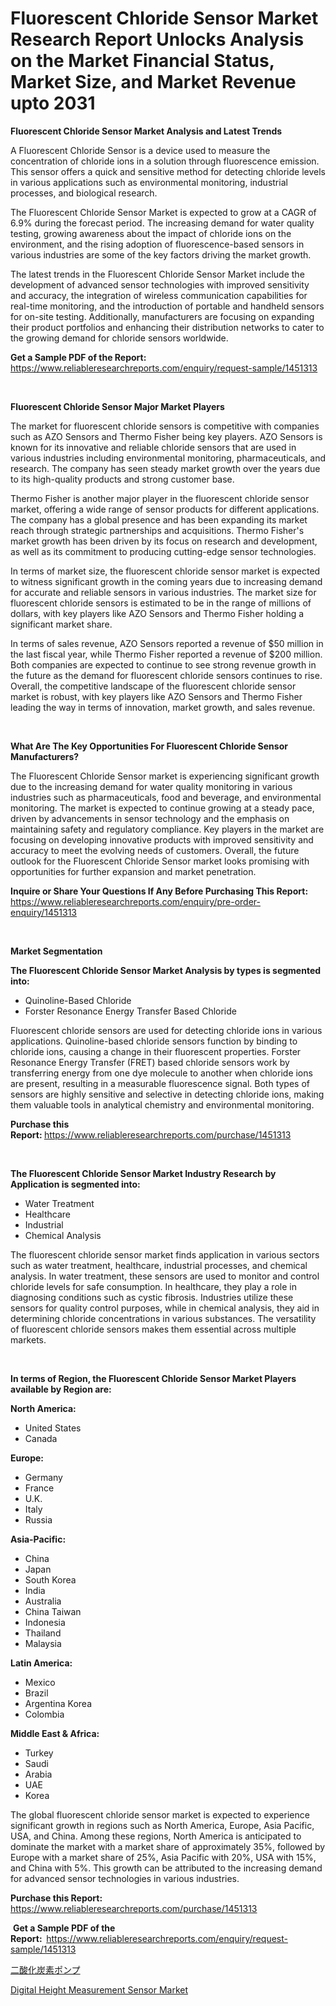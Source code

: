 <p><h1>Fluorescent Chloride Sensor Market Research Report Unlocks Analysis on the Market Financial Status, Market Size, and Market Revenue upto 2031</h1></p><p><strong>Fluorescent Chloride Sensor Market Analysis and Latest Trends</strong></p>
<p><p>A Fluorescent Chloride Sensor is a device used to measure the concentration of chloride ions in a solution through fluorescence emission. This sensor offers a quick and sensitive method for detecting chloride levels in various applications such as environmental monitoring, industrial processes, and biological research.</p><p>The Fluorescent Chloride Sensor Market is expected to grow at a CAGR of 6.9% during the forecast period. The increasing demand for water quality testing, growing awareness about the impact of chloride ions on the environment, and the rising adoption of fluorescence-based sensors in various industries are some of the key factors driving the market growth.</p><p>The latest trends in the Fluorescent Chloride Sensor Market include the development of advanced sensor technologies with improved sensitivity and accuracy, the integration of wireless communication capabilities for real-time monitoring, and the introduction of portable and handheld sensors for on-site testing. Additionally, manufacturers are focusing on expanding their product portfolios and enhancing their distribution networks to cater to the growing demand for chloride sensors worldwide.</p></p>
<p><strong>Get a Sample PDF of the Report:&nbsp;</strong> <a href="https://www.reliableresearchreports.com/enquiry/request-sample/1451313">https://www.reliableresearchreports.com/enquiry/request-sample/1451313</a></p>
<p>&nbsp;</p>
<p><strong>Fluorescent Chloride Sensor Major Market Players</strong></p>
<p><p>The market for fluorescent chloride sensors is competitive with companies such as AZO Sensors and Thermo Fisher being key players. AZO Sensors is known for its innovative and reliable chloride sensors that are used in various industries including environmental monitoring, pharmaceuticals, and research. The company has seen steady market growth over the years due to its high-quality products and strong customer base.</p><p>Thermo Fisher is another major player in the fluorescent chloride sensor market, offering a wide range of sensor products for different applications. The company has a global presence and has been expanding its market reach through strategic partnerships and acquisitions. Thermo Fisher's market growth has been driven by its focus on research and development, as well as its commitment to producing cutting-edge sensor technologies.</p><p>In terms of market size, the fluorescent chloride sensor market is expected to witness significant growth in the coming years due to increasing demand for accurate and reliable sensors in various industries. The market size for fluorescent chloride sensors is estimated to be in the range of millions of dollars, with key players like AZO Sensors and Thermo Fisher holding a significant market share.</p><p>In terms of sales revenue, AZO Sensors reported a revenue of $50 million in the last fiscal year, while Thermo Fisher reported a revenue of $200 million. Both companies are expected to continue to see strong revenue growth in the future as the demand for fluorescent chloride sensors continues to rise. Overall, the competitive landscape of the fluorescent chloride sensor market is robust, with key players like AZO Sensors and Thermo Fisher leading the way in terms of innovation, market growth, and sales revenue.</p></p>
<p>&nbsp;</p>
<p><strong>What Are The Key Opportunities For Fluorescent Chloride Sensor Manufacturers?</strong></p>
<p><p>The Fluorescent Chloride Sensor market is experiencing significant growth due to the increasing demand for water quality monitoring in various industries such as pharmaceuticals, food and beverage, and environmental monitoring. The market is expected to continue growing at a steady pace, driven by advancements in sensor technology and the emphasis on maintaining safety and regulatory compliance. Key players in the market are focusing on developing innovative products with improved sensitivity and accuracy to meet the evolving needs of customers. Overall, the future outlook for the Fluorescent Chloride Sensor market looks promising with opportunities for further expansion and market penetration.</p></p>
<p><strong>Inquire or Share Your Questions If Any Before Purchasing This Report:</strong> <a href="https://www.reliableresearchreports.com/enquiry/pre-order-enquiry/1451313">https://www.reliableresearchreports.com/enquiry/pre-order-enquiry/1451313</a></p>
<p>&nbsp;</p>
<p><strong>Market Segmentation</strong></p>
<p><strong>The Fluorescent Chloride Sensor Market Analysis by types is segmented into:</strong></p>
<p><ul><li>Quinoline-Based Chloride</li><li>Forster Resonance Energy Transfer Based Chloride</li></ul></p>
<p><p>Fluorescent chloride sensors are used for detecting chloride ions in various applications. Quinoline-based chloride sensors function by binding to chloride ions, causing a change in their fluorescent properties. Forster Resonance Energy Transfer (FRET) based chloride sensors work by transferring energy from one dye molecule to another when chloride ions are present, resulting in a measurable fluorescence signal. Both types of sensors are highly sensitive and selective in detecting chloride ions, making them valuable tools in analytical chemistry and environmental monitoring.</p></p>
<p><strong>Purchase this Report:&nbsp;</strong><a href="https://www.reliableresearchreports.com/purchase/1451313">https://www.reliableresearchreports.com/purchase/1451313</a></p>
<p>&nbsp;</p>
<p><strong>The Fluorescent Chloride Sensor Market Industry Research by Application is segmented into:</strong></p>
<p><ul><li>Water Treatment</li><li>Healthcare</li><li>Industrial</li><li>Chemical Analysis</li></ul></p>
<p><p>The fluorescent chloride sensor market finds application in various sectors such as water treatment, healthcare, industrial processes, and chemical analysis. In water treatment, these sensors are used to monitor and control chloride levels for safe consumption. In healthcare, they play a role in diagnosing conditions such as cystic fibrosis. Industries utilize these sensors for quality control purposes, while in chemical analysis, they aid in determining chloride concentrations in various substances. The versatility of fluorescent chloride sensors makes them essential across multiple markets.</p></p>
<p>&nbsp;</p>
<p><strong>In terms of Region, the Fluorescent Chloride Sensor Market Players available by Region are:</strong></p>
<p>
    <p> <strong> North America: </strong>
        <ul>
            <li>United States</li>
            <li>Canada</li>
        </ul>
        </p> 
    <p> <strong> Europe: </strong>
        <ul>
            <li>Germany</li>
            <li>France</li>
            <li>U.K.</li>
            <li>Italy</li>
            <li>Russia</li>
        </ul>
        </p> 
    <p> <strong> Asia-Pacific: </strong>
        <ul>
            <li>China</li>
            <li>Japan</li>
            <li>South Korea</li>
            <li>India</li>
            <li>Australia</li>
            <li>China Taiwan</li>
            <li>Indonesia</li>
            <li>Thailand</li>
            <li>Malaysia</li>
        </ul>
        </p> 
    <p> <strong> Latin America: </strong>
        <ul>
            <li>Mexico</li>
            <li>Brazil</li>
            <li>Argentina Korea</li>
            <li>Colombia</li>
        </ul>
        </p> 
    <p> <strong> Middle East & Africa: </strong>
        <ul>
            <li>Turkey</li>
            <li>Saudi</li>
            <li>Arabia</li>
            <li>UAE</li>
            <li>Korea</li>
        </ul>
    </p>
    </p>
<p><p>The global fluorescent chloride sensor market is expected to experience significant growth in regions such as North America, Europe, Asia Pacific, USA, and China. Among these regions, North America is anticipated to dominate the market with a market share of approximately 35%, followed by Europe with a market share of 25%, Asia Pacific with 20%, USA with 15%, and China with 5%. This growth can be attributed to the increasing demand for advanced sensor technologies in various industries.</p></p>
<p><strong>Purchase this Report: </strong><a href="https://www.reliableresearchreports.com/purchase/1451313">https://www.reliableresearchreports.com/purchase/1451313</a></p>
<p>&nbsp;<strong>Get a Sample PDF of the Report:&nbsp;&nbsp;</strong><a href="https://www.reliableresearchreports.com/enquiry/request-sample/1451313">https://www.reliableresearchreports.com/enquiry/request-sample/1451313</a></p>
<p><strong></strong></p>
<p><p><a href="https://github.com/sghwr779811674/Market-Research-Report-List-1/blob/main/994521813106.md">二酸化炭素ポンプ</a></p><p><a href="https://github.com/lbird53714/Market-Research-Report-List-3/blob/main/digital-height-measurement-sensor-market.md">Digital Height Measurement Sensor Market</a></p></p>